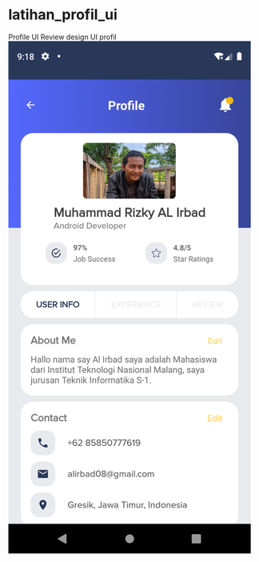 # latihan_profil_ui
 Profile UI
 Review design UI profil
![logo](https://github.com/irbad08/latihan_profil_ui/blob/main/app/src/main/res/drawable/Screenshot_1603073917.png)
